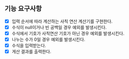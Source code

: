 ## 기능 요구사항

- [x] 입력 순서에 따라 계산하는 사칙 연산 계산기를 구현한다.
- [x] 수식이 null이거나 빈 공백일 경우 예외를 발생시킨다.
- [x] 수식에서 기호가 사칙연산 기호가 아닌 경우 예외를 발생시킨다.
- [x] 나누는 수가 0일 경우 예외를 발생시킨다.
- [x] 수식을 입력받는다.
- [x] 게산 결과를 출력한다.
